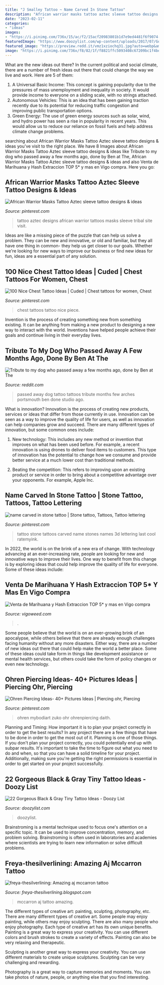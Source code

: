 ```yaml
---
title: "J Smalley Tattoo ~ Name Carved In Stone Tattoo"
description: "African warrior masks tattoo aztec sleeve tattoo designs &amp; ideas"
date: "2023-02-11"
categories:
- "ideas"
images:
- "https://i.pinimg.com/736x/15/ac/f2/15acf20983801b1d7e9ed4481f6f9074--aztec-tattoo-designs-aztec-designs.jpg"
featuredImage: "https://www.doozylist.com/wp-content/uploads/2017/07/Gorgeous-Black-Gray-Tiny-Tattoo-Ideas-4.jpg"
featured_image: "https://preview.redd.it/vmz1xziochq31.jpg?auto=webp&amp;s=32a408e83efdf7499434495811564802871a1529"
image: "https://i.pinimg.com/736x/f8/82/1f/f8821ffc5093408c67209bc1f4bda7d6.jpg"
---
```



What are the new ideas out there?
In the current political and social climate, there are a number of fresh ideas out there that could change the way we live and work. Here are 5 of them: 
1. A Universal Basic Income: This concept is gaining popularity due to the pressures of mass unemployment and inequality in society. It would provide income to everyone on a sliding scale, with no strings attached.
2. Autonomous Vehicles: This is an idea that has been gaining traction recently due to its potential for reducing traffic congestion and improving public transportation options.
3. Green Energy: The use of green energy sources such as solar, wind, and hydro power has seen a rise in popularity in recent years. This would allow us to reduce our reliance on fossil fuels and help address climate change problems.

	

		
searching about African Warrior Masks Tattoo Aztec sleeve tattoo designs &amp; ideas you've visit to the right place. We have 8 Images about African Warrior Masks Tattoo Aztec sleeve tattoo designs &amp; ideas like Tribute to my dog who passed away a few months ago, done by Ben at The, African Warrior Masks Tattoo Aztec sleeve tattoo designs &amp; ideas and also Venta de Marihuana y Hash Extraccion TOP 5* y mas en Vigo compra. Here you go:
		
    
## African Warrior Masks Tattoo Aztec Sleeve Tattoo Designs &amp; Ideas

<img loading=lazy src="https://i.pinimg.com/736x/15/ac/f2/15acf20983801b1d7e9ed4481f6f9074--aztec-tattoo-designs-aztec-designs.jpg" onerror="this.onerror=null;this.src='https://tse3.mm.bing.net/th?id=OIP.YUIBL-hw5Pqx8ECndeEMMQHaJV&amp;pid=15.1';" alt="African Warrior Masks Tattoo Aztec sleeve tattoo designs &amp; ideas">

_Source: pinterest.com_

>tattoo aztec designs african warrior tattoos masks sleeve tribal site visit. 

	

Ideas are like a missing piece of the puzzle that can help us solve a problem. They can be new and innovative, or old and familiar, but they all have one thing in common- they help us get closer to our goals. Whether we're looking for new ways to improve our business or find new ideas for fun, ideas are a essential part of any solution.

    
## 100 Nice Chest Tattoo Ideas | Cuded | Chest Tattoos For Women, Chest

<img loading=lazy src="https://i.pinimg.com/736x/79/57/d6/7957d690b7a30fe6f13ebdc579088479--fairy-tale-tattoo-happily-ever-after.jpg" onerror="this.onerror=null;this.src='https://tse1.mm.bing.net/th?id=OIP.SQ3_Ime1lA8W8WJRztrTYwHaJ4&amp;pid=15.1';" alt="100 Nice Chest Tattoo Ideas | Cuded | Chest tattoos for women, Chest">

_Source: pinterest.com_

>chest tattoos tattoo nice piece. 

	

Invention is the process of creating something new from something existing. It can be anything from making a new product to designing a new way to interact with the world. Inventions have helped people achieve their goals and continue living in their everyday lives.

    
## Tribute To My Dog Who Passed Away A Few Months Ago, Done By Ben At The

<img loading=lazy src="https://preview.redd.it/vmz1xziochq31.jpg?auto=webp&amp;s=32a408e83efdf7499434495811564802871a1529" onerror="this.onerror=null;this.src='https://tse2.mm.bing.net/th?id=OIP.CrqH4hJ1zQ8L00ACiALM3wHaJ4&amp;pid=15.1';" alt="Tribute to my dog who passed away a few months ago, done by Ben at The">

_Source: reddit.com_

>passed away dog tattoo tattoos tribute months few arches portsmouth ben done studio ago. 

	

What is innovation?
Innovation is the process of creating new products, services or ideas that differ from those currently in use. Innovation can be seen as a way to improve the quality of life for users, as well as innovation can help companies grow and succeed. There are many different types of innovation, but some common ones include:
1. New technology: This includes any new method or invention that improves on what has been used before. For example, a recent innovation is using drones to deliver food items to customers. This type of innovation has the potential to change how we consume and provide better service at a much lower cost than traditional methods.

2. Beating the competition: This refers to improving upon an existing product or service in order to bring about a competitive advantage over your opponents. For example, Apple Inc.

    
## Name Carved In Stone Tattoo | Stone Tattoo, Tattoos, Tattoo Lettering

<img loading=lazy src="https://i.pinimg.com/736x/68/0e/51/680e517458059d2331d152cef8ba771d--stone-tattoo-stones.jpg" onerror="this.onerror=null;this.src='https://tse2.mm.bing.net/th?id=OIP.TvMJ-KqdEMjMfT1Q5nySeAHaJ4&amp;pid=15.1';" alt="name carved in stone tattoo | Stone tattoo, Tattoos, Tattoo lettering">

_Source: pinterest.com_

>tattoo stone tattoos carved name stones names 3d lettering last cool ratemyink. 

	

In 2022, the world is on the brink of a new era of change. With technology advancing at an ever-increasing rate, people are looking for new and innovative ways to improve their lives. One way to benefit from this change is by exploring ideas that could help improve the quality of life for everyone. Some of these ideas include:

    
## Venta De Marihuana Y Hash Extraccion TOP 5* Y Mas En Vigo Compra

<img loading=lazy src="https://vigoweed.com/wp-content/uploads/2020/09/IMG-20200728-WA0040.jpg" onerror="this.onerror=null;this.src='https://tse2.mm.bing.net/th?id=OIP.pECiQiyUp9lH-A2BKW5X7QHaJ4&amp;pid=15.1';" alt="Venta de Marihuana y Hash Extraccion TOP 5* y mas en Vigo compra">

_Source: vigoweed.com_

>. 

	

Some people believe that the world is on an ever-growing brink of an apocalypse, while others believe that there are already enough challenges facing humanity without any more disasters. Either way, there are a number of new ideas out there that could help make the world a better place. Some of these ideas could take form in things like development assistance or mental health services, but others could take the form of policy changes or even new technology.

    
## Ohren Piercing Ideas- 40+ Pictures Ideas | Piercing Ohr, Piercing

<img loading=lazy src="https://i.pinimg.com/736x/f8/82/1f/f8821ffc5093408c67209bc1f4bda7d6.jpg" onerror="this.onerror=null;this.src='https://tse3.mm.bing.net/th?id=OIP.8J3a7RAgIRJ3Bq8TqO2uSAHaNY&amp;pid=15.1';" alt="Ohren Piercing Ideas- 40+ Pictures Ideas | Piercing ohr, Piercing">

_Source: pinterest.com_

>ohren mybodiart zuko ohr ohrenpiercing daith. 

	

Planning and Timing: How important it is to plan your project correctly in order to get the best results?
In any project there are a few things that have to be done in order to get the most out of it. Planning is one of those things. If you don't plan your project correctly, you could potentially end up with subpar results. It's important to take the time to figure out what you need to do and when, so that you can have a solid timeline for your project. Additionally, making sure you're getting the right permissions is essential in order to get started on your project successfully.

    
## 22 Gorgeous Black &amp; Gray Tiny Tattoo Ideas - Doozy List

<img loading=lazy src="https://www.doozylist.com/wp-content/uploads/2017/07/Gorgeous-Black-Gray-Tiny-Tattoo-Ideas-4.jpg" onerror="this.onerror=null;this.src='https://tse4.mm.bing.net/th?id=OIP.mCypneHt5BXcqj_iF6DzCwDqEK&amp;pid=15.1';" alt="22 Gorgeous Black &amp; Gray Tiny Tattoo Ideas - Doozy List">

_Source: doozylist.com_

>doozylist. 

	

Brainstroming is a mental technique used to focus one's attention on a specific topic. It can be used to improve concentration, memory, and problem solving. Brainstroming is often used in laboratories and academies where scientists are trying to learn new information or solve difficult problems.

    
## Freya-thesilverlining: Amazing Aj Mccarron Tattoo

<img loading=lazy src="https://4.bp.blogspot.com/-jVnim2JkxL8/UJ7eGVgjFnI/AAAAAAAAABc/w7b37QlpWEg/s1600/Amazing+aj+mccarron+tattoo+552.jpg" onerror="this.onerror=null;this.src='https://tse4.mm.bing.net/th?id=OIP.Mxcy73kHDnWVxKTENa4B9QHaJ6&amp;pid=15.1';" alt="freya-thesilverlining: Amazing aj mccarron tattoo">

_Source: freya-thesilverlining.blogspot.com_

>mccarron aj tattoo amazing. 

	

The different types of creative art: painting, sculpting, photography, etc.
There are many different types of creative art. Some people may enjoy painting, while others may enjoy sculpting. There are also many people who enjoy photography. Each type of creative art has its own unique benefits.
Painting is a great way to express your creativity. You can use different colors and brush strokes to create a variety of effects. Painting can also be very relaxing and therapeutic.

Sculpting is another great way to express your creativity. You can use different materials to create unique sculptures. Sculpting can be very challenging and rewarding.

Photography is a great way to capture memories and moments. You can take photos of nature, people, or anything else that you find interesting.

